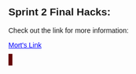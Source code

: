 <html lang="en">
<head>
    <meta charset="UTF-8">
    <meta name="viewport" content="width=device-width, initial-scale=1.0">
    <style>
        body {
            font-family: Arial, sans-serif;
            margin: 20px;
        }
        .link {
            color: blue; /* Link color */
            text-decoration: underline; /* Underline the link */
        }
        #gameCanvas {
            border: 4px solid rgb(102, 4, 4);
        }
    </style>
</head>
<body>
    <h2>Sprint 2 Final Hacks:</h2>
    <p>Check out the link for more information:</p>
    <p>
        <a class="link" href="https://nighthawkcoders.github.io/portfolio_2025/csse/javascript/fundamentals/for-loops/" target="_blank">
            Mort's Link
        </a>
    </p>
    <canvas id="gameCanvas" width="600" height="400"></canvas>
    <script>
        // Sprite metadata for lamp
        const lampSprite = {
            name: 'lamp',
            src: 'https://target.scene7.com/is/image/Target/GUEST_43f55026-adf3-4fce-aed3-817994ff6d0e?wid=488&hei=488&fmt=pjpeg',
            size: { width: 50, height: 50 }, // Size of the sprite
            brightnessLevels: [0.1, 0.5, 1.0], // Array of brightness levels
            currentBrightness: 1.0 // Current brightness level
        };
        class CanvasDrawSprite {
            constructor(sprite, position) {
                this.sprite = sprite;
                this.position = position; // Position passed as parameter
                this.canvas = document.getElementById('gameCanvas');
                this.ctx = this.canvas.getContext('2d');
                this.spriteImage = new Image();
                this.spriteImage.src = sprite.src;
                // Ensure the draw function is called only after the image loads
                this.spriteImage.onload = () => this.startAnimation();
                this.spriteImage.onerror = () => console.error('Failed to load image:', this.sprite.src);
            }
            // Method to draw the sprite
            draw() {
                // Set the opacity based on brightness
                this.ctx.globalAlpha = this.sprite.currentBrightness;
                // Draw the sprite
                this.ctx.drawImage(this.spriteImage, this.position.x, this.position.y, this.sprite.size.width, this.sprite.size.height);
                console.log(`Drawing sprite: ${this.sprite.name} at position (${this.position.x}, ${this.position.y}) with brightness ${this.sprite.currentBrightness}`);
            }
            // Method to start animation loop
            startAnimation() {
                const animate = () => {
                    this.draw(); // Draw the sprite
                    requestAnimationFrame(animate); // Request the next animation frame
                };
                animate(); // Start the animation loop
            }
            // Method to change brightness
            changeBrightness(levelIndex) {
                if (levelIndex >= 0 && levelIndex < this.sprite.brightnessLevels.length) {
                    this.sprite.currentBrightness = this.sprite.brightnessLevels[levelIndex];
                    console.log(`Changed brightness to ${this.sprite.currentBrightness}`);
                } else {
                    console.error(`Invalid brightness level index: ${levelIndex}`);
                }
            }
        }
        // Create a 2D array to hold the positions of sprites
        const positions = [
            [{ x: 50, y: 50 }, { x: 150, y: 50 }, { x: 250, y: 50 }],
            [{ x: 50, y: 150 }, { x: 150, y: 150 }, { x: 250, y: 150 }],
            [{ x: 50, y: 250 }, { x: 150, y: 250 }, { x: 250, y: 250 }]
        ];
        // Initialize and draw multiple lamp sprites based on the 2D array
        const lamps = [];
        for (let row = 0; row < positions.length; row++) {
            for (let col = 0; col < positions[row].length; col++) {
                lamps.push(new CanvasDrawSprite(lampSprite, positions[row][col]));
            }
        }
        // Example of changing brightness after 1 second
        setTimeout(() => {
            lamps.forEach(lamp => lamp.changeBrightness(1)); // Change to 50% brightness
        }, 1000);
        // Example of changing brightness again after another second
        setTimeout(() => {
            lamps.forEach(lamp => lamp.changeBrightness(2)); // Change to 100% brightness
        }, 2000);
    </script>
</body>
</html>


